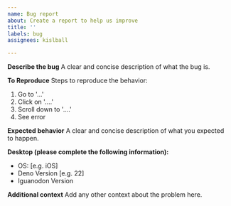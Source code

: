 ```yaml
---
name: Bug report
about: Create a report to help us improve
title: ''
labels: bug
assignees: kislball

---
```


**Describe the bug**
A clear and concise description of what the bug is.

**To Reproduce**
Steps to reproduce the behavior:
1. Go to '...'
2. Click on '....'
3. Scroll down to '....'
4. See error

**Expected behavior**
A clear and concise description of what you expected to happen.

**Desktop (please complete the following information):**
 - OS: [e.g. iOS]
 - Deno Version [e.g. 22]
 - Iguanodon Version

**Additional context**
Add any other context about the problem here.
